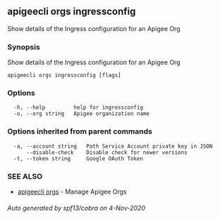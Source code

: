## apigeecli orgs ingressconfig

Show details of the Ingress configuration for an Apigee Org

### Synopsis

Show details of the Ingress configuration for an Apigee Org

```
apigeecli orgs ingressconfig [flags]
```

### Options

```
  -h, --help         help for ingressconfig
  -o, --org string   Apigee organization name
```

### Options inherited from parent commands

```
  -a, --account string   Path Service Account private key in JSON
      --disable-check    Disable check for newer versions
  -t, --token string     Google OAuth Token
```

### SEE ALSO

* [apigeecli orgs](apigeecli_orgs.md)	 - Manage Apigee Orgs

###### Auto generated by spf13/cobra on 4-Nov-2020
